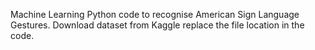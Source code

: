 Machine Learning Python code to recognise American Sign Language Gestures.
Download dataset from Kaggle replace the file location in the code.
